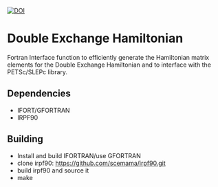 [![DOI](https://zenodo.org/badge/doi/10.5281/zenodo.20450.svg)](http://dx.doi.org/10.5281/zenodo.20450)

Double Exchange Hamiltonian
============================

Fortran Interface function to efficiently generate the
Hamiltonian matrix elements for the Double Exchange Hamiltonian
and to interface with the PETSc/SLEPc library.

Dependencies
--------------

* IFORT/GFORTRAN
* IRPF90

Building
---------

* Install and build IFORTRAN/use GFORTRAN
* clone irpf90: https://github.com/scemama/irpf90.git
* build irpf90 and source it
* make
